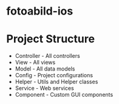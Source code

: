# fotoabild-ios

# Project Structure
- Controller - All controllers
- View - All views
- Model - All data models
- Config - Project configurations
- Helper - Utils and Helper classes
- Service - Web services
- Component - Custom GUI components

